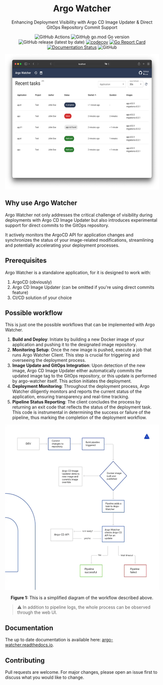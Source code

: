 <div align="center">

# Argo Watcher
Enhancing Deployment Visibility with Argo CD Image Updater & Direct GitOps Repository Commit Support

![GitHub Actions](https://img.shields.io/github/actions/workflow/status/shini4i/argo-watcher/run-tests-and-sonar-scan.yml?branch=main)
![GitHub go.mod Go version](https://img.shields.io/github/go-mod/go-version/shini4i/argo-watcher)
![GitHub release (latest by date)](https://img.shields.io/github/v/release/shini4i/argo-watcher)
[![codecov](https://codecov.io/gh/shini4i/argo-watcher/graph/badge.svg?token=9JI19X0BIN)](https://codecov.io/gh/shini4i/argo-watcher)
[![Go Report Card](https://goreportcard.com/badge/github.com/shini4i/argo-watcher)](https://goreportcard.com/report/github.com/shini4i/argo-watcher)
[![Documentation Status](https://readthedocs.org/projects/argo-watcher/badge/?version=latest)](https://argo-watcher.readthedocs.io/en/latest/?badge=latest)
![GitHub](https://img.shields.io/github/license/shini4i/argo-watcher)

<img src="https://raw.githubusercontent.com/shini4i/assets/main/src/argo-watcher/demo.png" alt="Showcase" height="441" width="620">
</div>

## Why use Argo Watcher

Argo Watcher not only addresses the critical challenge of visibility during deployments with Argo CD Image Updater but also introduces experimental support for direct commits to the GitOps repository.

It actively monitors the ArgoCD API for application changes and synchronizes the status of your image-related modifications, streamlining and potentially accelerating your deployment processes.

## Prerequisites

Argo Watcher is a standalone application, for it is designed to work with:

1. ArgoCD (obviously)
2. Argo CD Image Updater (can be omitted if you're using direct commits feature)
3. CI/CD solution of your choice

## Possible workflow

This is just one the possible workflows that can be implemented with Argo Watcher.
1) **Build and Deploy**: Initiate by building a new Docker image of your application and pushing it to the designated image repository.
2) **Monitoring Setup**: Once the new image is pushed, execute a job that runs Argo Watcher Client. This step is crucial for triggering and overseeing the deployment process.
3) **Image Update and GitOps Integration**: Upon detection of the new image, Argo CD Image Updater either automatically commits the updated image tag to the GitOps repository, or this update is performed by argo-watcher itself. This action initiates the deployment.
4) **Deployment Monitoring**: Throughout the deployment process, Argo Watcher diligently monitors and reports the current status of the application, ensuring transparency and real-time tracking.
5) **Pipeline Status Reporting**: The client concludes the process by returning an exit code that reflects the status of the deployment task. This code is instrumental in determining the success or failure of the pipeline, thus marking the completion of the deployment workflow.

<div align="center">
<img src="https://raw.githubusercontent.com/shini4i/assets/main/src/argo-watcher/simplified_diagram.png" alt="Showcase" height="540" width="540">

**Figure 1:** This is a simplified diagram of the workflow described above.
</div>

> :warning: In addition to pipeline logs, the whole process can be observed through the web UI.

## Documentation

The up to date documentation is available here: [argo-watcher.readthedocs.io](https://argo-watcher.readthedocs.io).

## Contributing
Pull requests are welcome. For major changes, please open an issue first to discuss what you would like to change.
